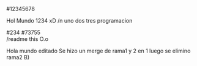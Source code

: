 #12345678
<head> Hol Mundo <head>
1234 
xD
/n uno dos tres
<head> programacion

#234
#73755	
/readme this O.o
<head> Hola mundo <head>
editado
Se hizo un merge de rama1 y 2 en 1
luego se elimino rama2
B)